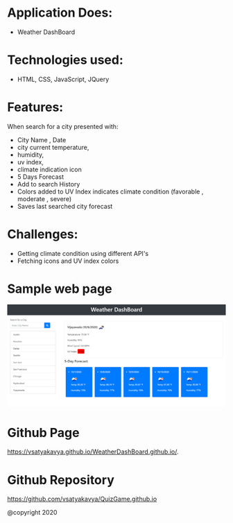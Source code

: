 
# Application Does:
* Weather DashBoard

# Technologies used:
* HTML, CSS, JavaScript, JQuery

# Features:
  When search for a city presented with:
 * City Name , Date
 * city current temperature,
 * humidity,
 * uv index, 
 * climate indication icon
 * 5 Days Forecast
 * Add to search History
 * Colors added to UV Index indicates climate condition (favorable , moderate , severe)
 * Saves last searched city forecast



# Challenges:
* Getting climate condition using different API's
* Fetching icons and UV index colors


# Sample web page
![picture](Assets/weather.png)

# Github Page 
 https://vsatyakavya.github.io/WeatherDashBoard.github.io/.



# Github Repository
https://github.com/vsatyakavya/QuizGame.github.io

@copyright 2020
